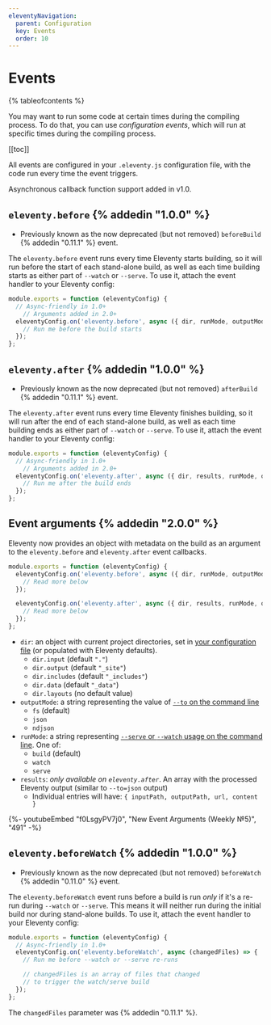 ```yaml
---
eleventyNavigation:
  parent: Configuration
  key: Events
  order: 10
---
```

# Events

{% tableofcontents %}

You may want to run some code at certain times during the compiling process. To do that, you can use _configuration events_, which will run at specific times during the compiling process.

[[toc]]

All events are configured in your `.eleventy.js` configuration file, with the code run every time the event triggers.

Asynchronous callback function support added in v1.0.

## `eleventy.before` {% addedin "1.0.0" %}

* Previously known as the now deprecated (but not removed) `beforeBuild` {% addedin "0.11.1" %} event.

The `eleventy.before` event runs every time Eleventy starts building, so it will run before the start of each stand-alone build, as well as each time building starts as either part of `--watch` or `--serve`. To use it, attach the event handler to your Eleventy config:

```js
module.exports = function (eleventyConfig) {
  // Async-friendly in 1.0+
	// Arguments added in 2.0+
  eleventyConfig.on('eleventy.before', async ({ dir, runMode, outputMode }) => {
    // Run me before the build starts
  });
};
```

## `eleventy.after` {% addedin "1.0.0" %}

* Previously known as the now deprecated (but not removed) `afterBuild` {% addedin "0.11.1" %} event.

The `eleventy.after` event runs every time Eleventy finishes building, so it will run after the end of each stand-alone build, as well as each time building ends as either part of `--watch` or `--serve`. To use it, attach the event handler to your Eleventy config:

```js
module.exports = function (eleventyConfig) {
  // Async-friendly in 1.0+
	// Arguments added in 2.0+
  eleventyConfig.on('eleventy.after', async ({ dir, results, runMode, outputMode }) => {
    // Run me after the build ends
  });
};
```

## Event arguments {% addedin "2.0.0" %}

Eleventy now provides an object with metadata on the build as an argument to the `eleventy.before` and `eleventy.after` event callbacks.

```js
module.exports = function (eleventyConfig) {
  eleventyConfig.on('eleventy.before', async ({ dir, runMode, outputMode }) => {
    // Read more below
  });

  eleventyConfig.on('eleventy.after', async ({ dir, results, runMode, outputMode }) => {
    // Read more below
  });
};
```
* `dir`: an object with current project directories, set in [your configuration file](https://www.11ty.dev/docs/config/#input-directory) (or populated with Eleventy defaults).
  * `dir.input` (default `"."`)
  * `dir.output` (default `"_site"`)
  * `dir.includes` (default `"_includes"`)
  * `dir.data` (default `"_data"`)
  * `dir.layouts` (no default value)
* `outputMode`: a string representing the value of [`--to` on the command line](/docs/usage/#to-can-output-json)
  * `fs` (default)
  * `json`
  * `ndjson`
* `runMode`: a string representing [`--serve` or `--watch` usage on the command line](/docs/usage/#re-run-eleventy-when-you-save). One of:
  * `build` (default)
  * `watch`
  * `serve`
* `results`: _only available on `eleventy.after`_. An array with the processed Eleventy output (similar to `--to=json` output)
  * Individual entries will have: `{ inputPath, outputPath, url, content }`

<div class="youtube-related">
  {%- youtubeEmbed "f0LsgyPV7j0", "New Event Arguments (Weekly №5)", "491" -%}
</div>

## `eleventy.beforeWatch` {% addedin "1.0.0" %}

* Previously known as the now deprecated (but not removed) `beforeWatch` {% addedin "0.11.0" %} event.

The `eleventy.beforeWatch` event runs before a build is run _only_ if it's a re-run during `--watch` or `--serve`. This means it will neither run during the initial build nor during stand-alone builds. To use it, attach the event handler to your Eleventy config:

```js
module.exports = function (eleventyConfig) {
  // Async-friendly in 1.0+
  eleventyConfig.on('eleventy.beforeWatch', async (changedFiles) => {
    // Run me before --watch or --serve re-runs

    // changedFiles is an array of files that changed
    // to trigger the watch/serve build
  });
};
```

The `changedFiles` parameter was {% addedin "0.11.1" %}.
